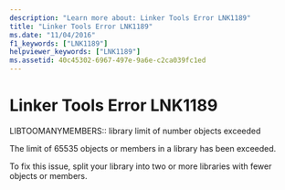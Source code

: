 ```yaml
---
description: "Learn more about: Linker Tools Error LNK1189"
title: "Linker Tools Error LNK1189"
ms.date: "11/04/2016"
f1_keywords: ["LNK1189"]
helpviewer_keywords: ["LNK1189"]
ms.assetid: 40c45302-6967-497e-9a6e-c2ca039fc1ed
---
```

# Linker Tools Error LNK1189

LIBTOOMANYMEMBERS:: library limit of number objects exceeded

The limit of 65535 objects or members in a library has been exceeded.

To fix this issue, split your library into two or more libraries with fewer objects or members.
